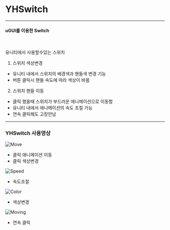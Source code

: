 # YHSwitch
<hr/>

#### uGUI를 이용한 Switch
<br/>

유니티에서 사용할수있는 스위치

1. 스위치 색상변경
- 유니티 내에서 스위치의 배경색과 핸들색 변경 기능
- 버튼 클릭시 핸들 속도에 따라 색상이 바뀜

2. 스위치 핸들 이동
- 클릭 했을때 스위치가 부드러운 애니메이션으로 이동함
- 유니티 내에서 애니메이션의 속도 조절 가능
- 연속 클릭해도 고장안남
<hr/>

### YHSwitch 사용영상

![Move](https://user-images.githubusercontent.com/54255373/66619366-a9484700-ec17-11e9-805e-2910200a38ba.gif)

- 클릭 애니메이션 이동
- 클릭 색상변경

![Speed](https://user-images.githubusercontent.com/54255373/66619364-a8afb080-ec17-11e9-9e9d-2e58bfdbdcc8.gif)

- 속도조절

![Color](https://user-images.githubusercontent.com/54255373/66619365-a9484700-ec17-11e9-84fd-b51b4f9443d1.gif)

- 색상변경

![Moving](https://user-images.githubusercontent.com/54255373/66620140-65a30c80-ec1a-11e9-91e3-179d2a71b2a4.gif)

- 연속 클릭
